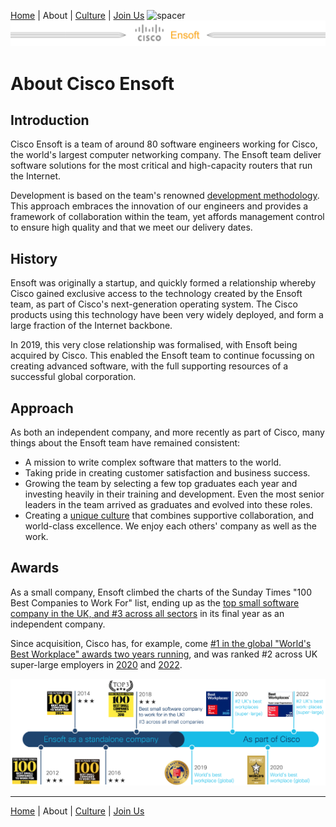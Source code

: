 [Home](/README.md) | About | [Culture](/pages/culture.md) | [Join Us](/pages/join.md)
![spacer](https://logs-01.loggly.com/inputs/e0e1595f-302c-4de6-bfe3-a7da99d6a3d3.gif?type=github&page=about)
[![banner](/pages/img/cisco_ensoft_banner_small.png)](/README.md)

# About Cisco Ensoft

## Introduction

Cisco Ensoft is a team of around 80 software engineers working for Cisco, the
world's largest computer networking company. The Ensoft team deliver software
solutions for the most critical and high-capacity routers that run the
Internet.

Development is based on the team's renowned [development
methodology](/pages/culture.md#quality). This approach embraces the innovation
of our engineers and provides a framework of collaboration within the team, yet
affords management control to ensure high quality and that we meet our delivery
dates.

## History

Ensoft was originally a startup, and quickly formed a relationship whereby Cisco
gained exclusive access to the technology created by the Ensoft team, as part of
Cisco's next-generation operating system. The Cisco products using this
technology have been very widely deployed, and form a large fraction of the
Internet backbone.

In 2019, this very close relationship was formalised, with Ensoft being acquired
by Cisco. This enabled the Ensoft team to continue focussing on creating
advanced software, with the full supporting resources of a successful global
corporation.

## Approach

As both an independent company, and more recently as part of Cisco, many things
about the Ensoft team have remained consistent:

 - A mission to write complex software that matters to the world.
 - Taking pride in creating customer satisfaction and business success.
 - Growing the team by selecting a few top graduates each year and investing
   heavily in their training and development. Even the most senior leaders in
   the team arrived as graduates and evolved into these roles.
 - Creating a [unique culture](/pages/culture.md) that combines supportive
   collaboration, and world-class excellence. We enjoy each others' company as
   well as the work.

## Awards

As a small company, Ensoft climbed the charts of the Sunday Times "100 Best
Companies to Work For" list, ending up as the [top small software company in the
UK, and #3
across all sectors](https://www.b.co.uk/the-lists/small-companies/?year-2018-p-266-749/)
in its final year as an independent company.

Since acquisition, Cisco has, for example, come [#1 in the global "World's Best Workplace" awards two years
running](https://blogs.cisco.com/wearecisco/cisco-worlds-best-workplace), and
was ranked #2 across UK super-large
employers in
[2020](https://www.greatplacetowork.co.uk/awards/uks-best-workplaces/uks-best-workplaces-2020/)
and [2022](https://www.greatplacetowork.co.uk/awards/uks-best-workplaces/uks-best-workplaces-2022/).

[![banner](/pages/img/awards.png)](https://fortune.com/worlds-best-workplaces/2020/)

---
[Home](/README.md) | About | [Culture](/pages/culture.md) | [Join Us](/pages/join.md)
